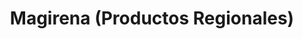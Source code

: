 ---
title: "Magirena (Productos Regionales)"
url: /dolores/magirena-productos-regionales/
shop: Lebensmittel
---